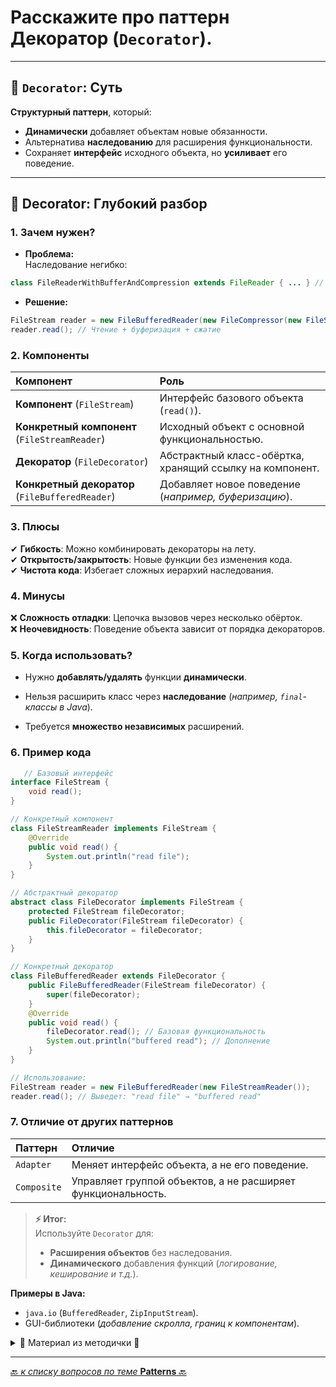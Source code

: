 # Расскажите про паттерн Декоратор (`Decorator`).

---
## 🎯 `Decorator`: Суть
**Структурный паттерн**, который:
* **Динамически** добавляет объектам новые обязанности.
* Альтернатива **наследованию** для расширения функциональности.
* Сохраняет **интерфейс** исходного объекта, но **усиливает** его поведение.

---
## 📌 Decorator: Глубокий разбор
### 1. Зачем нужен?
* **Проблема:**  
   Наследование негибко:

```java
class FileReaderWithBufferAndCompression extends FileReader { ... } // ❌ Комбинаторный взрыв  
```

* **Решение:**

```java
FileStream reader = new FileBufferedReader(new FileCompressor(new FileStreamReader()));  
reader.read(); // Чтение + буферизация + сжатие
```

### 2. Компоненты

| Компонент                                       | 	Роль                                                     |
|:------------------------------------------------|:----------------------------------------------------------|
| **Компонент** (`FileStream`)                    | 	Интерфейс базового объекта (`read()`).                   |
| **Конкретный компонент** (`FileStreamReader`)   | 	Исходный объект с основной функциональностью.            |
| **Декоратор** (`FileDecorator`)                 | 	Абстрактный класс-обёртка, хранящий ссылку на компонент. |
| **Конкретный декоратор** (`FileBufferedReader`) | 	Добавляет новое поведение (_например, буферизацию_).     |

### 3. Плюсы  
   ✔ **Гибкость**: Можно комбинировать декораторы на лету.  
   ✔ **Открытость/закрытость**: Новые функции без изменения кода.  
   ✔ **Чистота кода**: Избегает сложных иерархий наследования.  

### 4. Минусы  
   ❌ **Сложность отладки**: Цепочка вызовов через несколько обёрток.  
   ❌ **Неочевидность**: Поведение объекта зависит от порядка декораторов.  

### 5. Когда использовать?  
* Нужно **добавлять/удалять** функции **динамически**.  

* Нельзя расширить класс через **наследование** (_например, `final`-классы в Java_).

* Требуется **множество независимых** расширений.

### 6. Пример  кода

```java
   // Базовый интерфейс  
interface FileStream {
    void read();
}

// Конкретный компонент  
class FileStreamReader implements FileStream {
    @Override
    public void read() {
        System.out.println("read file");
    }
}

// Абстрактный декоратор  
abstract class FileDecorator implements FileStream {
    protected FileStream fileDecorator;
    public FileDecorator(FileStream fileDecorator) {
        this.fileDecorator = fileDecorator;
    }
}

// Конкретный декоратор  
class FileBufferedReader extends FileDecorator {
    public FileBufferedReader(FileStream fileDecorator) {
        super(fileDecorator);
    }
    @Override
    public void read() {
        fileDecorator.read(); // Базовая функциональность  
        System.out.println("buffered read"); // Дополнение  
    }
}

// Использование:  
FileStream reader = new FileBufferedReader(new FileStreamReader());  
reader.read(); // Выведет: "read file" → "buffered read"
```

### 7. Отличие от других паттернов

| Паттерн     | 	Отличие                                                      |
|:------------|:--------------------------------------------------------------|
| `Adapter`   | 	Меняет интерфейс объекта, а не его поведение.                |
| `Composite` | 	Управляет группой объектов, а не расширяет функциональность. |

> **⚡ Итог:**  
> Используйте `Decorator` для:  
> * **Расширения объектов** без наследования.  
> * **Динамического** добавления функций (_логирование, кеширование и т.д._).  

**Примеры в Java:**
* `java.io` (`BufferedReader`, `ZipInputStream`).
* GUI-библиотеки (_добавление скролла, границ к компонентам_).



<details>
        <summary>📝 Материал из методички 🔽</summary>

```text
Структурный паттерн проектирования, который позволяет добавлять объектам новую функциональность, 
оборачивая их в полезные «обёртки».
(Надстройка когда уже есть готовый функционал(класс) и мы хотим вызывать 
этот же функционал но с добавлением своей реализации)

Целевой объект помещается в другой объект-обёртку, который запускает базовое поведение обёрнутого объекта, 
а затем добавляет к результату что-то своё.

Оба объекта имеют общий интерфейс, поэтому для пользователя нет никакой разницы, 
с каким объектом работать — чистым или обёрнутым. 
Вы можете использовать несколько разных обёрток одновременно — результат будет иметь 
объединённое поведение всех обёрток сразу.

Адаптер не менят состояния объекта, а декоратор может менять.


+: Большая гибкость, чем у наследования.
- : Труднее конфигурировать многократно обёрнутые объекты.
```
</details>

---

[🔙 _к списку вопросов по теме_ **Patterns** 🔙](/ITM/ITM07_Patterns/patterns.md)
